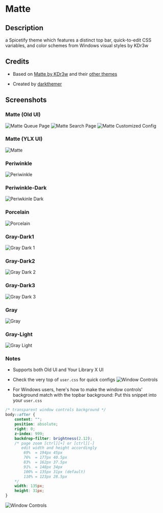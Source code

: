 # Matte

## Description

a Spicetify theme which features a distinct top bar, quick-to-edit CSS variables, and color schemes from Windows visual styles by KDr3w

## Credits

-   Based on [Matte by KDr3w](https://www.deviantart.com/kdr3w/art/Matte-758699852) and their [other themes](https://www.deviantart.com/kdr3w/gallery/68078309/windows-10-themes)

-   Created by [darkthemer](https://github.com/darkthemer)

## Screenshots

### Matte (Old UI)

![Matte Queue Page](screenshots/queue.png)
![Matte Search Page](screenshots/search.png)
![Matte Customized Config](screenshots/customized.png)

### Matte (YLX UI)

![Matte](screenshots/ylx-matte.png)

### Periwinkle

![Periwinkle](screenshots/ylx-periwinkle.png)

### Periwinkle-Dark

![Periwkinle Dark](screenshots/ylx-periwinkle-dark.png)

### Porcelain

![Porcelain](screenshots/ylx-porcelain.png)

### Gray-Dark1

![Gray Dark 1](screenshots/ylx-gray-dark1.png)

### Gray-Dark2

![Gray Dark 2](screenshots/ylx-gray-dark2.png)

### Gray-Dark3

![Gray Dark 3](screenshots/ylx-gray-dark3.png)

### Gray

![Gray](screenshots/ylx-gray.png)

### Gray-Light

![Gray Light](screenshots/ylx-gray-light.png)

### Notes

-   Supports both Old UI and Your Library X UI

-   Check the very top of `user.css` for quick configs
    ![Window Controls](screenshots/quickcfg.png)

-   For Windows users, here's how to make the window controls' background match with the topbar background:
    Put this snippet into your `user.css`

```css
/* transparent window controls background */
body::after {
    content: "";
    position: absolute;
    right: 0;
    z-index: 999;
    backdrop-filter: brightness(2.12);
    /* page zoom [ctrl][+] or [ctrl][-]
       edit width and height accordingly
        69%  = 194px 45px
        76%  = 177px 40.5px
        83%  = 162px 37.5px
        91%  = 148px 34px
        100% = 135px 31px (default)
        110% = 123px 28.5px
    */
    width: 135px;
    height: 31px;
}
```

![Window Controls](screenshots/winctrl.png)

